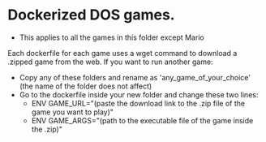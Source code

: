 # Dockerized DOS games.
- This applies to all the games in this folder except Mario

Each dockerfile for each game uses a wget command to download a .zipped game from the web.
If you want to run another game:
- Copy any of these folders and rename as 'any_game_of_your_choice' (the name of the folder does not affect)
- Go to the dockerfile inside your new folder and change these two lines:
	- ENV GAME_URL="(paste the download link to the .zip file of the game you want to play)"
	- ENV GAME_ARGS=\"(path to the executable file of the game inside the .zip)\"
